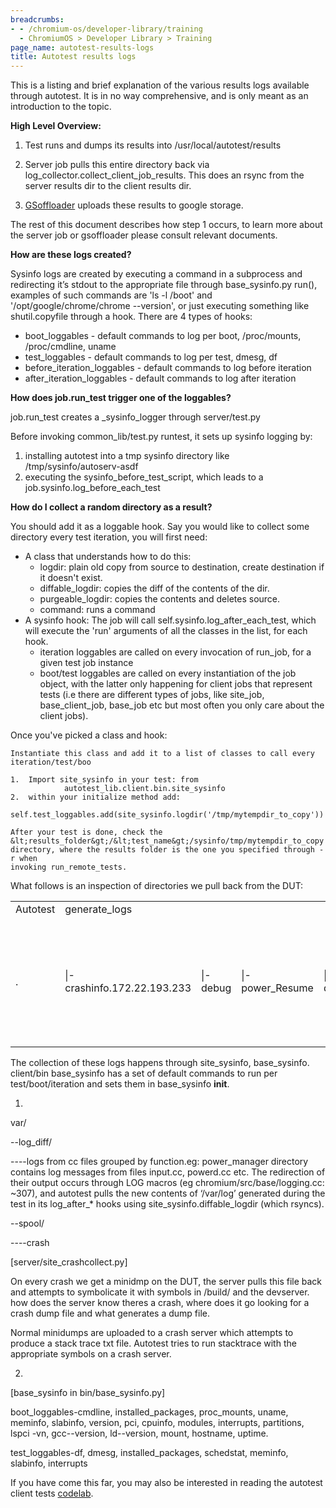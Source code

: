 ```yaml
---
breadcrumbs:
- - /chromium-os/developer-library/training
  - ChromiumOS > Developer Library > Training
page_name: autotest-results-logs
title: Autotest results logs
---
```


This is a listing and brief explanation of the various results logs available
through autotest. It is in no way comprehensive, and is only meant as an
introduction to the topic.

**High Level Overview:**

1. Test runs and dumps its results into /usr/local/autotest/results

2. Server job pulls this entire directory back via
log_collector.collect_client_job_results. This does an rsync from the server
results dir to the client results dir.

3. [GSoffloader](http://www.chromium.org/chromium-os/testing/gs-offloader)
uploads these results to google storage.

The rest of this document describes how step 1 occurs, to learn more about the
server job or gsoffloader please consult relevant documents.

**How are these logs created?**

Sysinfo logs are created by executing a command in a subprocess and redirecting
it’s stdout to the appropriate file through base_sysinfo.py run(), examples of
such commands are 'ls -l /boot' and '/opt/google/chrome/chrome --version', or
just executing something like shutil.copyfile through a hook. There are 4 types
of hooks:

*   boot_loggables - default commands to log per boot, /proc/mounts,
            /proc/cmdline, uname
*   test_loggables - default commands to log per test, dmesg, df
*   before_iteration_loggables - default commands to log before
            iteration
*   after_iteration_loggables - default commands to log after iteration

**How does job.run_test trigger one of the loggables?**

job.run_test creates a _sysinfo_logger through server/test.py

Before invoking common_lib/test.py runtest, it sets up sysinfo logging by:

1.  installing autotest into a tmp sysinfo directory like
            /tmp/sysinfo/autoserv-asdf
2.  executing the sysinfo_before_test_script, which leads to a
            job.sysinfo.log_before_each_test

**How do I collect a random directory as a result?**

You should add it as a loggable hook. Say you would like to collect some
directory every test iteration, you will first need:

*   A class that understands how to do this:
    *   logdir: plain old copy from source to destination, create
                destination if it doesn't exist.
    *   diffable_logdir: copies the diff of the contents of the dir.
    *   purgeable_logdir: copies the contents and deletes source.
    *   command: runs a command
*   A sysinfo hook: The job will call self.sysinfo.log_after_each_test,
            which will execute the 'run' arguments of all the classes in the
            list, for each hook.
    *   iteration loggables are called on every invocation of run_job,
                for a given test job instance
    *   boot/test loggables are called on every instantiation of the job
                object, with the latter only happening for client jobs that
                represent tests (i.e there are different types of jobs, like
                site_job, base_client_job, base_job etc but most often you only
                care about the client jobs).

Once you've picked a class and hook:

    Instantiate this class and add it to a list of classes to call every
    iteration/test/boo

    1.  Import site_sysinfo in your test: from
                autotest_lib.client.bin.site_sysinfo
    2.  within your initialize method add:
                self.test_loggables.add(site_sysinfo.logdir('/tmp/mytempdir_to_copy'))

    After your test is done, check the
    &lt;results_folder&gt;/&lt;test_name&gt;/sysinfo/tmp/mytempdir_to_copy
    directory, where the results folder is the one you specified through -r when
    invoking run_remote_tests.

What follows is an inspection of directories we pull back from the DUT:

<table>
<tr>

<td>Autotest</td>

<td>generate_logs</td>

</tr>
<tr>

<td>.</td>
<td> |-crashinfo.172.22.193.233</td>
<td> |-debug</td>
<td> |-power_Resume</td>
<td> |---debug</td>
<td> |---profiling</td>
<td> |---results</td>
<td> |---sysinfo</td>
<td> |-----iteration.1</td>
<td> |-------var</td>
<td> |---------spool</td>
<td> |-----------crash</td>
<td> |-----var</td>
<td> |-------log_diff</td>
<td> |---------chrome</td>
<td> |-----------Crash Reports</td>
<td> |---------gct</td>
<td> |---------metrics</td>
<td> |---------power_manager</td>
<td> |---------recover_duts</td>
<td> |---------ui</td>
<td> |---------update_engine</td>
<td> |---------window_manager</td>
<td> |---------xorg</td>
<td> |-------spool</td>
<td> |---------crash</td>
<td> |-sysinfo</td>

<td>.</td>
<td> |-crashdumps</td>
<td> |---Crash Reports</td>
<td> |-network_profiles</td>
<td> |---var</td>
<td> |-----cache</td>
<td> |-------shill</td>
<td> |-policy_data</td>
<td> |---whitelist</td>
<td> |-system_level_logs</td>
<td> |---chrome</td>
<td> |-----Crash Reports</td>
<td> |---gct</td>
<td> |---metrics</td>
<td> |---power_manager</td>
<td> |---recover_duts</td>
<td> |---ui</td>
<td> |---update_engine</td>
<td> |---window_manager</td>
<td> |---xorg</td>
<td> |-user_level_logs</td>

</tr>
</table>

The collection of these logs happens through site_sysinfo, base_sysinfo.
client/bin base_sysinfo has a set of default commands to run per
test/boot/iteration and sets them in base_sysinfo __init__.

1.

var/

--log_diff/

----logs from cc files grouped by function.eg: power_manager directory contains
log messages from files input.cc, powerd.cc etc. The redirection of their output
occurs through LOG macros (eg chromium/src/base/logging.cc: ~307), and autotest
pulls the new contents of ‘/var/log’ generated during the test in its
log_after_\* hooks using site_sysinfo.diffable_logdir (which rsyncs).

--spool/

----crash

\[server/site_crashcollect.py\]

On every crash we get a minidmp on the DUT, the server pulls this file back and
attempts to symbolicate it with symbols in /build/ and the devserver. how does
the server know theres a crash, where does it go looking for a crash dump file
and what generates a dump file.

Normal minidumps are uploaded to a crash server which attempts to produce a
stack trace txt file. Autotest tries to run stacktrace with the appropriate
symbols on a crash server.

2.

\[base_sysinfo in bin/base_sysinfo.py\]

boot_loggables-cmdline, installed_packages, proc_mounts, uname, meminfo,
slabinfo, version, pci, cpuinfo, modules, interrupts, partitions, lspci -vn,
gcc--version, ld--version, mount, hostname, uptime.

test_loggables-df, dmesg, installed_packages, schedstat, meminfo, slabinfo,
interrupts

If you have come this far, you may also be interested in reading the autotest
client tests [codelab](autotest-client-tests).
